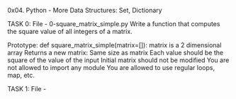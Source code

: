 0x04. Python - More Data Structures: Set, Dictionary

TASK 0: File - 0-square_matrix_simple.py
Write a function that computes the square value of all integers of a matrix.

Prototype: def square_matrix_simple(matrix=[]):
matrix is a 2 dimensional array
Returns a new matrix:
Same size as matrix
Each value should be the square of the value of the input
Initial matrix should not be modified
You are not allowed to import any module
You are allowed to use regular loops, map, etc.

TASK 1: File - 
